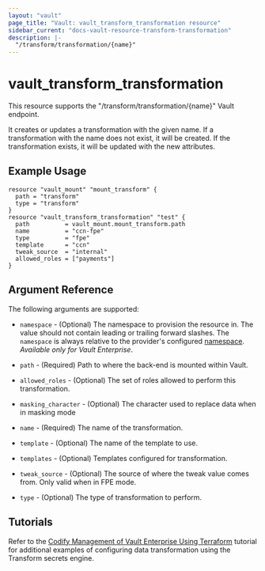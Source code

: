 ```yaml
---
layout: "vault"
page_title: "Vault: vault_transform_transformation resource"
sidebar_current: "docs-vault-resource-transform-transformation"
description: |-
  "/transform/transformation/{name}"
---
```


# vault\_transform\_transformation

This resource supports the "/transform/transformation/{name}" Vault endpoint.

It creates or updates a transformation with the given name. If a transformation with the name does not exist,
it will be created. If the transformation exists, it will be updated with the new attributes.

## Example Usage

```hcl
resource "vault_mount" "mount_transform" {
  path = "transform"
  type = "transform"
}
resource "vault_transform_transformation" "test" {
  path          = vault_mount.mount_transform.path
  name          = "ccn-fpe"
  type          = "fpe"
  template      = "ccn"
  tweak_source  = "internal"
  allowed_roles = ["payments"]
}
```

## Argument Reference

The following arguments are supported:

* `namespace` - (Optional) The namespace to provision the resource in.
  The value should not contain leading or trailing forward slashes.
  The `namespace` is always relative to the provider's configured [namespace](/docs/providers/vault#namespace).
   *Available only for Vault Enterprise*.

* `path` - (Required) Path to where the back-end is mounted within Vault.
* `allowed_roles` - (Optional) The set of roles allowed to perform this transformation.
* `masking_character` - (Optional) The character used to replace data when in masking mode
* `name` - (Required) The name of the transformation.
* `template` - (Optional) The name of the template to use.
* `templates` - (Optional) Templates configured for transformation.
* `tweak_source` - (Optional) The source of where the tweak value comes from. Only valid when in FPE mode.
* `type` - (Optional) The type of transformation to perform.


## Tutorials

Refer to the [Codify Management of Vault Enterprise Using Terraform](https://learn.hashicorp.com/tutorials/vault/codify-mgmt-enterprise) tutorial for additional examples of configuring data transformation using the Transform secrets engine.
